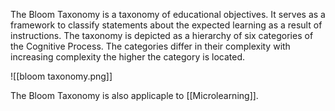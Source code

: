 The Bloom Taxonomy is a taxonomy of educational objectives. It serves as a framework to classify statements about the expected learning as a result of instructions. The taxonomy is depicted as a hierarchy of six categories of the Cognitive Process. The categories differ in their complexity with increasing complexity the higher the category is located.

![[bloom taxonomy.png]]




The Bloom Taxonomy is also applicaple to [[Microlearning]].